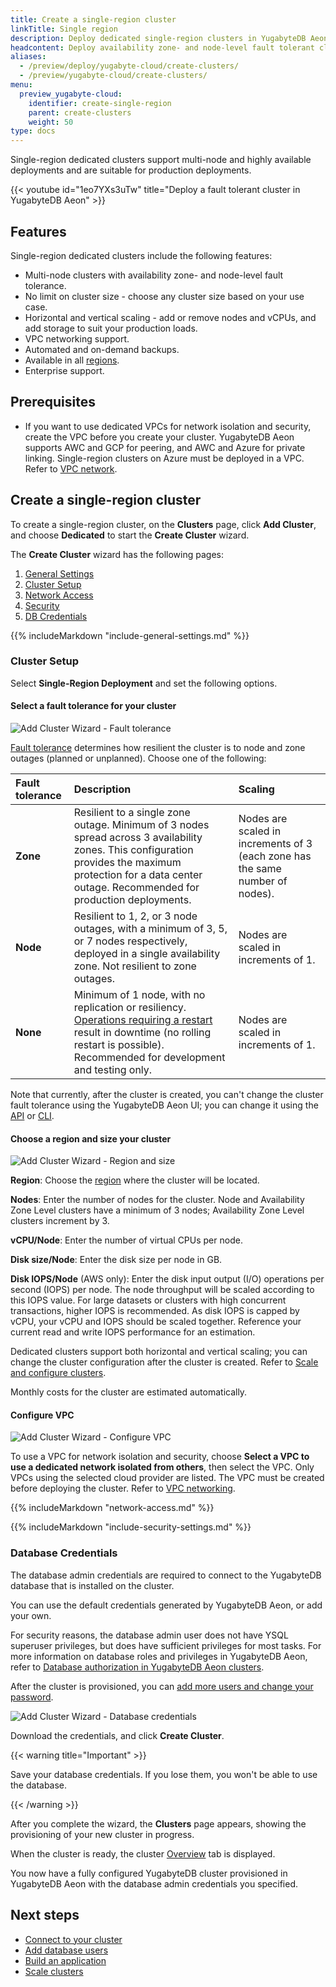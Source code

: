 ```yaml
---
title: Create a single-region cluster
linkTitle: Single region
description: Deploy dedicated single-region clusters in YugabyteDB Aeon.
headcontent: Deploy availability zone- and node-level fault tolerant clusters
aliases:
  - /preview/deploy/yugabyte-cloud/create-clusters/
  - /preview/yugabyte-cloud/create-clusters/
menu:
  preview_yugabyte-cloud:
    identifier: create-single-region
    parent: create-clusters
    weight: 50
type: docs
---
```


Single-region dedicated clusters support multi-node and highly available deployments and are suitable for production deployments.

{{< youtube id="1eo7YXs3uTw" title="Deploy a fault tolerant cluster in YugabyteDB Aeon" >}}

## Features

Single-region dedicated clusters include the following features:

- Multi-node clusters with availability zone- and node-level fault tolerance.
- No limit on cluster size - choose any cluster size based on your use case.
- Horizontal and vertical scaling - add or remove nodes and vCPUs, and add storage to suit your production loads.
- VPC networking support.
- Automated and on-demand backups.
- Available in all [regions](../../create-clusters-overview/#cloud-provider-regions).
- Enterprise support.

## Prerequisites

- If you want to use dedicated VPCs for network isolation and security, create the VPC before you create your cluster. YugabyteDB Aeon supports AWC and GCP for peering, and AWC and Azure for private linking. Single-region clusters on Azure must be deployed in a VPC. Refer to [VPC network](../../cloud-vpcs/).

## Create a single-region cluster

To create a single-region cluster, on the **Clusters** page, click **Add Cluster**, and choose **Dedicated** to start the **Create Cluster** wizard.

The **Create Cluster** wizard has the following pages:

1. [General Settings](#general-and-database-settings)
1. [Cluster Setup](#cluster-setup)
1. [Network Access](#network-access)
1. [Security](#security)
1. [DB Credentials](#database-credentials)

{{% includeMarkdown "include-general-settings.md" %}}

### Cluster Setup

Select **Single-Region Deployment** and set the following options.

#### Select a fault tolerance for your cluster

![Add Cluster Wizard - Fault tolerance](/images/yb-cloud/cloud-addcluster-paid3.1.png)

[Fault tolerance](../../create-clusters-overview/#fault-tolerance) determines how resilient the cluster is to node and zone outages (planned or unplanned). Choose one of the following:

| Fault tolerance | Description | Scaling |
| :--- | :--- | :--- |
| **Zone** | Resilient to a single zone outage. Minimum of 3 nodes spread across 3 availability zones. This configuration provides the maximum protection for a data center outage. Recommended for production deployments. | Nodes are scaled in increments of 3 (each zone has the same number of nodes). |
| **Node** | Resilient to 1, 2, or 3 node outages, with a minimum of 3, 5, or 7 nodes respectively, deployed in a single availability zone. Not resilient to zone outages. | Nodes are scaled in increments of 1. |
| **None** | Minimum of 1 node, with no replication or resiliency. [Operations requiring a restart](../../../cloud-clusters/#locking-operations) result in downtime (no rolling restart is possible). Recommended for development and testing only. | Nodes are scaled in increments of 1. |

Note that currently, after the cluster is created, you can't change the cluster fault tolerance using the YugabyteDB Aeon UI; you can change it using the [API](../../../managed-automation/managed-api/) or [CLI](../../../managed-automation/managed-cli/).

#### Choose a region and size your cluster

![Add Cluster Wizard - Region and size](/images/yb-cloud/cloud-addcluster-paid3.2.png)

**Region**: Choose the [region](../../create-clusters-overview/#cloud-provider-regions) where the cluster will be located.

**Nodes**: Enter the number of nodes for the cluster. Node and Availability Zone Level clusters have a minimum of 3 nodes; Availability Zone Level clusters increment by 3.

**vCPU/Node**: Enter the number of virtual CPUs per node.

**Disk size/Node**: Enter the disk size per node in GB.

**Disk IOPS/Node** (AWS only): Enter the disk input output (I/O) operations per second (IOPS) per node. The node throughput will be scaled according to this IOPS value. For large datasets or clusters with high concurrent transactions, higher IOPS is recommended. As disk IOPS is capped by vCPU, your vCPU and IOPS should be scaled together. Reference your current read and write IOPS performance for an estimation.

Dedicated clusters support both horizontal and vertical scaling; you can change the cluster configuration after the cluster is created. Refer to [Scale and configure clusters](../../../cloud-clusters/configure-clusters/#single-region-clusters).

Monthly costs for the cluster are estimated automatically.

#### Configure VPC

![Add Cluster Wizard - Configure VPC](/images/yb-cloud/cloud-addcluster-paid3.3.png)

To use a VPC for network isolation and security, choose **Select a VPC to use a dedicated network isolated from others**, then select the VPC. Only VPCs using the selected cloud provider are listed. The VPC must be created before deploying the cluster. Refer to [VPC networking](../../cloud-vpcs/).

{{% includeMarkdown "network-access.md" %}}

{{% includeMarkdown "include-security-settings.md" %}}

### Database Credentials

The database admin credentials are required to connect to the YugabyteDB database that is installed on the cluster.

You can use the default credentials generated by YugabyteDB Aeon, or add your own.

For security reasons, the database admin user does not have YSQL superuser privileges, but does have sufficient privileges for most tasks. For more information on database roles and privileges in YugabyteDB Aeon, refer to [Database authorization in YugabyteDB Aeon clusters](../../../cloud-secure-clusters/cloud-users/).

After the cluster is provisioned, you can [add more users and change your password](../../../cloud-secure-clusters/add-users/).

![Add Cluster Wizard - Database credentials](/images/yb-cloud/cloud-addcluster-admin.png)

Download the credentials, and click **Create Cluster**.

{{< warning title="Important" >}}

Save your database credentials. If you lose them, you won't be able to use the database.

{{< /warning >}}

After you complete the wizard, the **Clusters** page appears, showing the provisioning of your new cluster in progress.

When the cluster is ready, the cluster [Overview](../../../cloud-monitor/overview/) tab is displayed.

You now have a fully configured YugabyteDB cluster provisioned in YugabyteDB Aeon with the database admin credentials you specified.

## Next steps

- [Connect to your cluster](../../../cloud-connect/)
- [Add database users](../../../cloud-secure-clusters/add-users/)
- [Build an application](/preview/develop/tutorials/build-apps/)
- [Scale clusters](../../../cloud-clusters/configure-clusters/#single-region-clusters)
